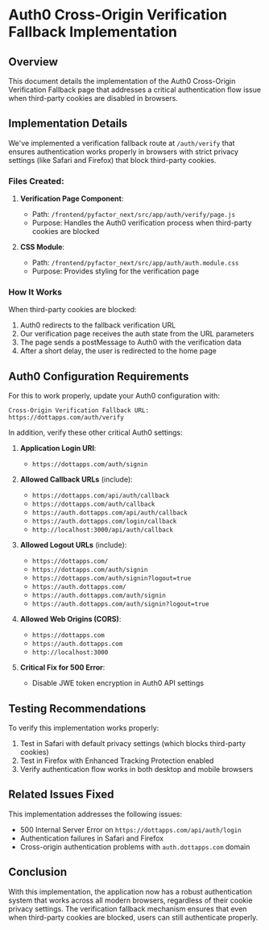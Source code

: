 # Auth0 Cross-Origin Verification Fallback Implementation

## Overview

This document details the implementation of the Auth0 Cross-Origin Verification Fallback page that addresses a critical authentication flow issue when third-party cookies are disabled in browsers.

## Implementation Details

We've implemented a verification fallback route at `/auth/verify` that ensures authentication works properly in browsers with strict privacy settings (like Safari and Firefox) that block third-party cookies.

### Files Created:

1. **Verification Page Component**: 
   - Path: `/frontend/pyfactor_next/src/app/auth/verify/page.js`
   - Purpose: Handles the Auth0 verification process when third-party cookies are blocked

2. **CSS Module**: 
   - Path: `/frontend/pyfactor_next/src/app/auth/auth.module.css`
   - Purpose: Provides styling for the verification page

### How It Works

When third-party cookies are blocked:
1. Auth0 redirects to the fallback verification URL
2. Our verification page receives the auth state from the URL parameters
3. The page sends a postMessage to Auth0 with the verification data
4. After a short delay, the user is redirected to the home page

## Auth0 Configuration Requirements

For this to work properly, update your Auth0 configuration with:

```
Cross-Origin Verification Fallback URL: https://dottapps.com/auth/verify
```

In addition, verify these other critical Auth0 settings:

1. **Application Login URI**: 
   - `https://dottapps.com/auth/signin`

2. **Allowed Callback URLs** (include): 
   - `https://dottapps.com/api/auth/callback`
   - `https://dottapps.com/auth/callback`
   - `https://auth.dottapps.com/api/auth/callback`
   - `https://auth.dottapps.com/login/callback`
   - `http://localhost:3000/api/auth/callback`

3. **Allowed Logout URLs** (include): 
   - `https://dottapps.com/`
   - `https://dottapps.com/auth/signin`
   - `https://dottapps.com/auth/signin?logout=true`
   - `https://auth.dottapps.com/`
   - `https://auth.dottapps.com/auth/signin`
   - `https://auth.dottapps.com/auth/signin?logout=true`

4. **Allowed Web Origins (CORS)**: 
   - `https://dottapps.com`
   - `https://auth.dottapps.com`
   - `http://localhost:3000`

5. **Critical Fix for 500 Error**: 
   - Disable JWE token encryption in Auth0 API settings

## Testing Recommendations

To verify this implementation works properly:

1. Test in Safari with default privacy settings (which blocks third-party cookies)
2. Test in Firefox with Enhanced Tracking Protection enabled
3. Verify authentication flow works in both desktop and mobile browsers

## Related Issues Fixed

This implementation addresses the following issues:

- 500 Internal Server Error on `https://dottapps.com/api/auth/login`
- Authentication failures in Safari and Firefox
- Cross-origin authentication problems with `auth.dottapps.com` domain

## Conclusion

With this implementation, the application now has a robust authentication system that works across all modern browsers, regardless of their cookie privacy settings. The verification fallback mechanism ensures that even when third-party cookies are blocked, users can still authenticate properly.
